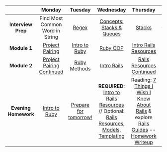 |  | Monday | Tuesday | Wednesday | Thursday | Friday |
| :----------: | :----------: | :----------: | :----------: | :----------: | :----------: |
| **Interview Prep** | Find Most Common Word in String | <a href="https://github.com/sf-wdi-19-20/modules/tree/master/w6_d2_0_regex" target="_blank">Regex</a> | <a href="https://github.com/sf-wdi-19-20/modules/tree/master/w6_d3_0_stacks_and_queues" target="_blank">Concepts: Stacks & Queues</a> | [Stacks](https://github.com/sf-wdi-19-20/modules/tree/master/w6_d4_0_stacks) | Queues |
| **Module 1** | <a href="https://github.com/sf-wdi-19-20/modules/tree/master/w6_d1_1_pull_request_project" target="_blank">Project Pairing</a> | <a href="https://github.com/sf-wdi-19-20/modules/tree/master/w6_d2_1_intro_ruby" target="_blank">Intro to Ruby</a> | <a href="https://github.com/sf-wdi-19-20/modules/tree/master/w6_d3_1_ruby_oop" target="_blank">Ruby OOP</a> | [Intro Rails Resources](https://github.com/sf-wdi-19-20/modules/tree/master/w6_d4_1_rails_resources) | Review |
| **Module 2** | <a href="https://github.com/sf-wdi-19-20/modules/tree/master/w6_d1_1_pull_request_project" target="_blank">Project Pairing Continued</a> | <a href="https://github.com/sf-wdi-19-20/modules/tree/master/w6_d2_2_ruby_methods">Ruby Methods</a> | <a href="https://github.com/sf-wdi-19-20/modules/tree/master/w6_d3_2_intro_to_rails" target="_blank">Intro Rails</a> | [Rails Resources Continued](https://github.com/sf-wdi-19-20/modules/tree/master/w6_d4_2_rails_resources_continued) |  |
| **Evening Homework** | <a href="http://ajbraus.gitbooks.io/wdi-evening-readings/content/week6/00-intro-to-ruby.html" target="_blank">Intro to Ruby</a> | <a href="https://github.com/sf-wdi-19-20/modules/blob/master/w6_d2_3_prep_lab/README.md" target="_blank">Prepare for tomorrow!</a> | **REQUIRED:** <a href="https://github.com/sf-wdi-19-20/modules/tree/master/w6_d3_3_rails_resources_reading" target="_blank">Intro to Rails Resources</a> // Optional: <a href="http://ajbraus.gitbooks.io/wdi-homework/content/week6/02-rails-templating.html" target="_blank">Rails Resources, Models, Templating</a> | Reading: [7 Things I Wish I Knew About Rails](http://ajbraus.gitbooks.io/wdi-homework/content/65-what-i-wish-i-knew.html) & explore [Rails Guides](http://guides.rubyonrails.org/)  -- [Homework Writeup]() |  |
